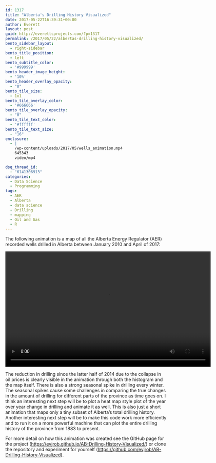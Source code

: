 ```yaml
---
id: 1317
title: "Alberta's Drilling History Visualized"
date: 2017-05-22T16:39:31+00:00
author: Everett
layout: post
guid: http://everettsprojects.com/?p=1317
permalink: /2017/05/22/albertas-drilling-history-visualized/
bento_sidebar_layout:
  - right-sidebar
bento_title_position:
  - left
bento_subtitle_color:
  - '#999999'
bento_header_image_height:
  - '10%'
bento_header_overlay_opacity:
  - "0"
bento_tile_size:
  - 1x1
bento_tile_overlay_color:
  - '#666666'
bento_tile_overlay_opacity:
  - "0"
bento_tile_text_color:
  - '#ffffff'
bento_tile_text_size:
  - "16"
enclosure:
  - |
    /wp-content/uploads/2017/05/wells_animation.mp4
    645343
    video/mp4

dsq_thread_id:
  - "6141306913"
categories:
  - Data Science
  - Programming
tags:
  - AER
  - Alberta
  - data science
  - Drilling
  - mapping
  - Oil and Gas
  - R
---
```

The following animation is a map of all the Alberta Energy Regulator (AER) recorded wells drilled in Alberta between January 2010 and April of 2017:

<div style="width: 640px;" class="wp-video">
  <!--[if lt IE 9]><![endif]--><video class="wp-video-shortcode" id="video-1317-1" width="640" height="360" preload="metadata" controls="controls"><source type="video/mp4" src="/wp-content/uploads/2017/05/wells_animation.mp4?_=1" />

  <a href="/wp-content/uploads/2017/05/wells_animation.mp4">/wp-content/uploads/2017/05/wells_animation.mp4</a></video>
</div>

The reduction in drilling since the latter half of 2014 due to the collapse in oil prices is clearly visible in the animation through both the histogram and the map itself. There is also a strong seasonal spike in drilling every winter. The seasonal spikes cause some challenges in comparing the true changes in the amount of drilling for different parts of the province as time goes on. I think an interesting next step will be to plot a heat map style plot of the year over year change in drilling and animate it as well. This is also just a short animation that maps only a tiny subset of Alberta’s total drilling history. Another interesting next step will be to make this code work more efficiently and to run it on a more powerful machine that can plot the entire drilling history of the province from 1883 to present.

For more detail on how this animation was created see the GitHub page for the project (<https://evjrob.github.io/AB-Drilling-History-Visualized/>) or clone the repository and experiment for yourself (<https://github.com/evjrob/AB-Drilling-History-Visualized>).

&nbsp;

&nbsp;

&nbsp;
